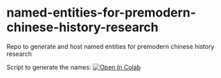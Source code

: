 # named-entities-for-premodern-chinese-history-research
Repo to generate and host named entities for premodern chinese history research

Script to generate the names: [![Open In Colab](https://colab.research.google.com/assets/colab-badge.svg)](https://colab.research.google.com/github/MerakDipper/named-entities-for-premodern-chinese-history-research/blob/add_names/scripts/generate_CBDB_name_entities.ipynb)
